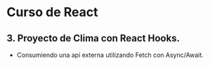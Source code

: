 # Curso de React

## 3. Proyecto de Clima con React Hooks.

- Consumiendo una api externa utilizando Fetch con Async/Await.

